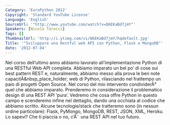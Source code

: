 ```yaml
---
Category: 'EuroPython 2012'
Copyright: 'Standard YouTube License'
Language: 'English'
SourceUrl: '"http://www.youtube.com/watch?v=Q6EKaBd7jmY"'
Speakers: [Nicola Tarocci]
Tags: []
ThumbnailUrl: 'http://i.ytimg.com/vi/Q6EKaBd7jmY/hqdefault.jpg'
Title: '"Sviluppare una Restful web API con Python, Flask e MongoDB"'
date: '2012-07-04'
---
```

Nel corso dell’ultimo anno abbiamo lavorato all’implementazione Python di una
RESTful Web API completa. Abbiamo imparato un bel po’ di cose sui best pattern
REST e, naturalmente, abbiamo messo alla prova le ben note
capacitÃ&nbsp_place_holder; web di Python, rilasciando nel frattempo un paio
di progetti Open Source. Nel corso del mio intervento condividerÃ² quel che
abbiamo imparato. Prenderemo in considerazione il problematico design di una
REST API ‘pura’. Vedremo che cosa offre Python in questo campo e scenderemo
infine nel dettaglio, dando una occhiata al codice che abbiamo scritto. Alcune
tecnologie/stack che tratteremo sono (in nessun ordine particolare): Flask,
PyMongo, MongoDB, REST, JSON, XML, Heroku. Lo sapevi? Che ti piaccia o no,
c’Ã¨ una REST API nel tuo futuro.

